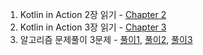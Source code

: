 1. Kotlin in Action 2장 읽기 - [Chapter 2](https://github.com/book-driven-development/kotlin-in-action/blob/main/summary/chapter2.md)
2. Kotlin in Action 3장 읽기 - [Chapter 3](https://github.com/book-driven-development/kotlin-in-action/blob/main/summary/chapter3.md)
3. 알고리즘 문제풀이 3문제 - [풀이1](https://github.com/beomjo/algorithm-study/commit/0be5f3e15dbde5858201fef2c30faa9aace2bfb8), [풀이2](https://github.com/beomjo/algorithm-study/commit/41f0f7bd1b4282fb56ea0862d350f213fe9a38c3), [풀이3](https://github.com/beomjo/algorithm-study/commit/cd369bc1780009be5fabeb95627cf1f3032228db)